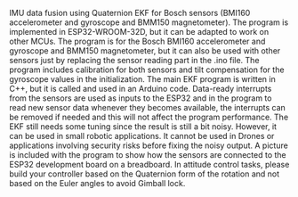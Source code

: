 IMU data fusion using Quaternion EKF for Bosch sensors (BMI160 accelerometer and gyroscope and BMM150 magnetometer).
The program is implemented in ESP32-WROOM-32D, but it can be adapted to work on other MCUs.
The program is for the Bosch BMI160 accelerometer and gyroscope and BMM150 magnetometer, but it can also be used with other sensors just by replacing the sensor reading part in the .ino file.
The program includes calibration for both sensors and tilt compensation for the gyroscope values in the initialization.
The main EKF program is written in C++, but it is called and used in an Arduino code.
Data-ready interrupts from the sensors are used as inputs to the ESP32 and in the program to read new sensor data whenever they becomes available, the interrupts can be removed if needed and this will not affect the program performance.
The EKF still needs some tuning since the result is still a bit noisy. However, it can be used in small robotic applications.
It cannot be used in Drones or applications involving security risks before fixing the noisy output.
A picture is included with the program to show how the sensors are connected to the ESP32 development board on a breadboard.
In attitude control tasks, please build your controller based on the Quaternion form of the rotation and not based on the Euler angles to avoid Gimball lock.
